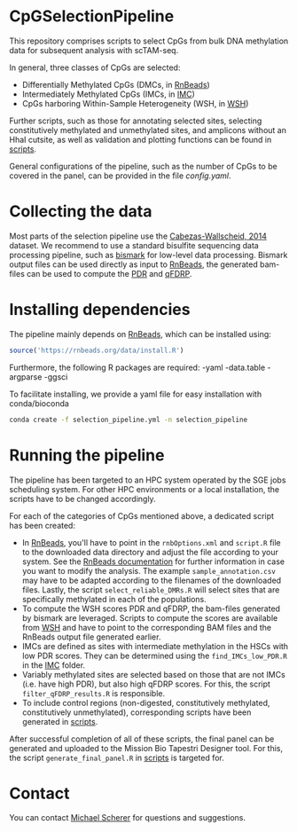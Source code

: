 # CpGSelectionPipeline

This repository comprises scripts to select CpGs from bulk DNA methylation data for subsequent analysis with scTAM-seq. 

In general, three classes of CpGs are selected:
- Differentially Methylated CpGs (DMCs, in [RnBeads](RnBeads))
- Intermediately Methylated CpGs (IMCs, in [IMC](IMC))
- CpGs harboring Within-Sample Heterogeneity (WSH, in [WSH](WSH))

Further scripts, such as those for annotating selected sites, selecting constitutively methylated and unmethylated sites, and amplicons without an HhaI cutsite, as well as validation and plotting functions can be found in [scripts](scripts). 

General configurations of the pipeline, such as the number of CpGs to be covered in the panel, can be provided in the file *config.yaml*.

# Collecting the data

Most parts of the selection pipeline use the [Cabezas-Wallscheid, 2014](https://doi.org/10.1016/j.stem.2014.07.005) dataset. We recommend to use a standard bisulfite sequencing data processing pipeline, such as [bismark](https://doi.org/10.1093/bioinformatics/btr167) for low-level data processing. Bismark output files can be used directly as input to [RnBeads](https://doi.org/10.1186/s13059-019-1664-9), the generated bam-files can be used to compute the [PDR](https://doi.org/10.1016/j.ccell.2014.10.012) and [qFDRP](https://doi.org/10.1093/nar/gkaa120).

# Installing dependencies

The pipeline mainly depends on [RnBeads](https://rnbeads.org), which can be installed using:

```r
source('https://rnbeads.org/data/install.R')
```

Furthermore, the following R packages are required:
-yaml
-data.table
-argparse
-ggsci

To facilitate installing, we provide a yaml file for easy installation with conda/bioconda
 
```bash
conda create -f selection_pipeline.yml -n selection_pipeline
```

# Running the pipeline

The pipeline has been targeted to an HPC system operated by the SGE jobs scheduling system. For other HPC environments or a local installation, the scripts have to be changed accordingly.

For each of the categories of CpGs mentioned above, a dedicated script has been created:
- In [RnBeads](RnBeads), you'll have to point in the ```rnbOptions.xml``` and ```script.R``` file to the downloaded data directory and adjust the file according to your system. See the [RnBeads documentation](http://bioconductor.org/packages/release/bioc/vignettes/RnBeads/inst/doc/RnBeads.pdf) for further information in case you want to modify the analysis. The example ```sample_annotation.csv``` may have to be adapted according to the filenames of the downloaded files. Lastly, the script ```select_reliable_DMRs.R``` will select sites that are specifically methylated in each of the populations.
- To compute the WSH scores PDR and qFDRP, the bam-files generated by bismark are leveraged. Scripts to compute the scores are available from [WSH](WSH) and have to point to the corresponding BAM files and the RnBeads output file generated earlier.
- IMCs are defined as sites with intermediate methylation in the HSCs with low PDR scores. They can be determined using the ```find_IMCs_low_PDR.R``` in the [IMC](IMC) folder.
- Variably methylated sites are selected based on those that are not IMCs (i.e. have high PDR), but also high qFDRP scores. For this, the script ```filter_qFDRP_results.R``` is responsible.
- To include control regions (non-digested, constitutively methylated, constitutively unmethylated), corresponding scripts have been generated in [scripts](scripts).

After successful completion of all of these scripts, the final panel can be generated and uploaded to the Mission Bio Tapestri Designer tool. For this, the script ```generate_final_panel.R``` in [scripts](scripts) is targeted for. 

# Contact

You can contact [Michael Scherer](mailto:michael.scherer@crg.eu) for questions and suggestions.
